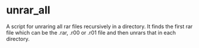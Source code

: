 unrar_all
=========

A script for unraring all rar files recursively in a directory. It finds the first rar file which can be the .rar, .r00 or .r01 file and then unrars that in each directory.
